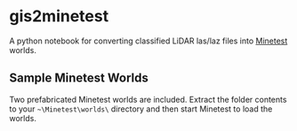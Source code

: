 # gis2minetest
A python notebook for converting classified LiDAR las/laz files into [Minetest](https://www.minetest.net/downloads/) worlds.

## Sample Minetest Worlds
Two prefabricated Minetest worlds are included. Extract the folder contents to your `~\Minetest\worlds\` directory and then start Minetest to load the worlds.
